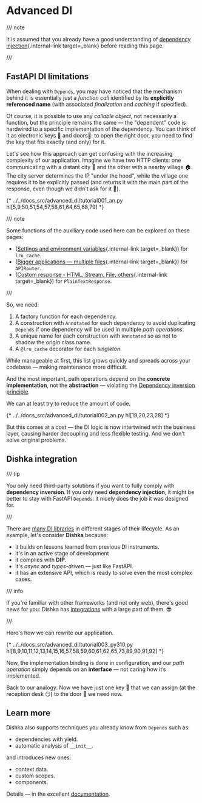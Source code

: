 # Advanced DI

/// note

It is assumed that you already have a good understanding of [dependency injection](../tutorial/dependencies/index.md){.internal-link target=_blank} before reading this page.

///

## FastAPI DI limitations

When dealing with `Depends`, you may have noticed that the mechanism behind it is essentially just a *function call* identified by its **explicitly referenced name** (with associated *finalization* and *caching* if specified).

Of course, it is possible to use any *callable object*, not necessarily a function, but the principle remains the same — the "dependent" code is hardwired to a specific implementation of the dependency. You can think of it as electronic keys 🎫 and doors🚪: to open the right door, you need to find the key that fits exactly (and only) for it.

Let's see how this approach can get confusing with the increasing complexity of our application. Imagine we have two HTTP clients: one communicating with a distant city 🏢 and the other with a nearby village 🏠. The city server determines the IP "under the hood", while the village one requires it to be explicitly passed (and returns it with the main part of the response, even though we didn't ask for it 🤪).

{* ../../docs_src/advanced_di/tutorial001_an.py hl[5,9,50,51,54,57,58,61,64,65,68,79] *}

/// note

Some functions of the auxiliary code used here can be explored on these pages:

* ([Settings and environment variables](../advanced/settings.md){.internal-link target=_blank}) for `lru_cache`.
* ([Bigger applications — multiple files](../tutorial/bigger-applications.md){.internal-link target=_blank}) for `APIRouter`.
* ([Custom response - HTML, Stream, File, others](../advanced/custom-response.md){.internal-link target=_blank}) for `PlainTextResponse`.

///

So, we need:

1. A factory function for each dependency.
2. A construction with `Annotated` for each dependency to avoid duplicating `Depends` if one dependency will be used in multiple *path operations*.
3. A unique name for each construction with `Annotated` so as not to shadow the origin class name.
4. A `@lru_cache` decorator for each *singleton*.

While manageable at first, this list grows quickly and spreads across your codebase — making maintenance more difficult.

And the most important, path operations depend on the **concrete implementation**, not the **abstraction** — violating the <a href="https://en.wikipedia.org/wiki/Dependency_inversion_principle" class="external-link" target="_blank">Dependency inversion principle</a>.

We can at least try to reduce the amount of code.

{* ../../docs_src/advanced_di/tutorial002_an.py hl[19,20,23,28] *}

But this comes at a cost — the DI logic is now intertwined with the business layer, causing harder decoupling and less flexible testing. And we don't solve original problems.

## Dishka integration

/// tip

You only need third-party solutions if you want to fully comply with **dependency inversion**. If you only need **dependency injection**, it might be better to stay with FastAPI `Depends`: it nicely does the job it was designed for.

///

There are <a href="https://github.com/sfermigier/awesome-dependency-injection-in-python" class="external-link" target="_blank">many DI libraries</a> in different stages of their lifecycle. As an example, let's consider **Dishka** because:

* it builds on lessons learned from previous DI instruments.
* it's in an active stage of development
* it complies with **DIP**.
* it's *async* and *types-driven* — just like FastAPI.
* it has an extensive API, which is ready to solve even the most complex cases.

/// info

If you're familiar with other frameworks (and not only web), there's good news for you: Dishka has <a href="https://dishka.readthedocs.io/en/stable/integrations/index.html" class="external-link" target="_blank">integrations</a> with a large part of them. 😎

///

Here's how we can rewrite our application.

{* ../../docs_src/advanced_di/tutorial003_py310.py hl[8,9,10,11,12,13,14,15,16,57,58,59,60,61,62,65,73,89,90,91,92] *}

Now, the implementation binding is done in configuration, and our *path operation* simply depends on an **interface** — not caring how it’s implemented.

Back to our analogy. Now we have just one key 🎫 that we can assign (at the reception desk 😏) to the door 🚪 we need now.

## Learn more

Dishka also supports techniques you already know from `Depends` such as:

* dependencies with yield.
* automatic analysis of `__init__`.

and introduces new ones:

* context data.
* custom scopes.
* components.

Details — in the excellent <a href="https://dishka.readthedocs.io/en/stable/index.html" class="external-link" target="_blank">documentation</a>.
